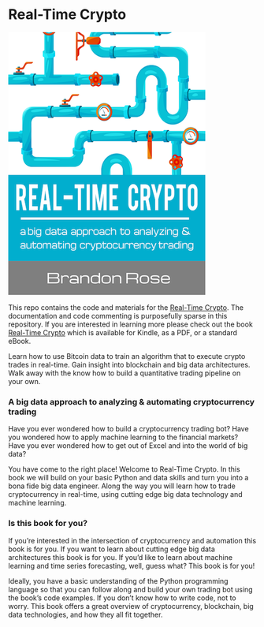 # Real-Time Crypto

![Real-Time Crypto](img/cover.png)

This repo contains the code and materials for the [Real-Time Crypto](http:/realtimecrypto.io). The documentation and code commenting is purposefully sparse in this repository. If you are interested in learning more please check out the book [Real-Time Crypto](http:/realtimecrypto.io) which is available for Kindle, as a PDF, or a standard eBook.

Learn how to use Bitcoin data to train an algorithm that to execute crypto trades in real-time. Gain insight into blockchain and big data architectures. Walk away with the know how to build a quantitative trading pipeline on your own.

### A big data approach to analyzing & automating cryptocurrency trading

Have you ever wondered how to build a cryptocurrency trading bot? Have you wondered how to apply machine learning to the financial markets? Have you ever wondered how to get out of Excel and into the world of big data?

You have come to the right place! Welcome to Real-Time Crypto. In this book we will build on your basic Python and data skills and turn you into a bona fide big data engineer. Along the way you will learn how to trade cryptocurrency in real-time, using cutting edge big data technology and machine learning.

### Is this book for you?

If you’re interested in the intersection of cryptocurrency and automation this book is for you. If you want to learn about cutting edge big data architectures this book is for you. If you’d like to learn about machine learning and time series forecasting, well, guess what? This book is for you!

Ideally, you have a basic understanding of the Python programming language so that you can follow along and build your own trading bot using the book’s code examples. If you don’t know how to write code, not to worry. This book offers a great overview of cryptocurrency, blockchain, big data technologies, and how they all fit together.
